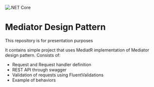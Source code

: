 ![.NET Core](https://github.com/vaclavnovotny/mediator-desing-pattern/workflows/.NET%20Core/badge.svg?branch=master)
# Mediator Design Pattern

This repository is for presentation purposes

It contains simple project that uses MediatR implementation of Mediator design pattern. 
Consists of: 
* Request and Request handler definition
* REST API through swagger
* Validation of requests using FluentValidations
* Example of behaviors
